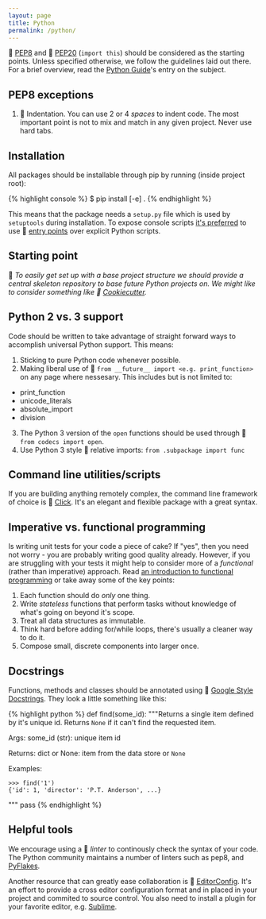 ```yaml
---
layout: page
title: Python
permalink: /python/
---
```


:gem: [PEP8][pep8] and :gem: [PEP20][pep20] (``import this``) should be considered as the starting points. Unless specified otherwise, we follow the guidelines laid out there. For a brief overview, read the [Python Guide][python-guide#style]'s entry on the subject.

## PEP8 exceptions
1. :green_apple: Indentation. You can use 2 or 4 *spaces* to indent code. The most important point is not to mix and match in any given project. Never use hard tabs.

## Installation
All packages should be installable through pip by running (inside project root):

{% highlight console %}
$ pip install [-e] .
{% endhighlight %}

This means that the package needs a ``setup.py`` file which is used by ``setuptools`` during installation. To expose console scripts [it's preferred][setuptools-entrypoints] to use :gem: [entry points][entry-points] over explicit Python scripts.

## Starting point
:thought_balloon: *To easily get set up with a base project structure we should provide a central skeleton repository to base future Python projects on. We might like to consider something like :gift_heart: [Cookiecutter][cookiecutter].*

## <a name="python2vs3"></a> Python 2 vs. 3 support
Code should be written to take advantage of straight forward ways to accomplish universal Python support. This means:

1. Sticking to pure Python code whenever possible.
2. Making liberal use of :gem: ``from __future__ import <e.g. print_function>`` on any page where nessesary. This includes but is not limited to:
  - print_function
  - unicode_literals
  - absolute_import
  - division
3. The Python 3 version of the ``open`` functions should be used through :gem: ``from codecs import open``.
4. Use Python 3 style :gem: relative imports: ``from .subpackage import func``

## Command line utilities/scripts
If you are building anything remotely complex, the command line framework of choice is :green_apple: [Click][click]. It's an elegant and flexible package with a great syntax.

## Imperative vs. functional programming
Is writing unit tests for your code a piece of cake? If "yes", then you need not worry - you are probably writing good quality already. However, if you are struggling with your tests it might help to consider more of a *functional* (rather than imperative) approach. Read [an introduction to functional programming][functional] or take away some of the key points:

1. Each function should do *only* one thing.
2. Write *stateless* functions that perform tasks without knowledge of what's going on beyond it's scope.
3. Treat all data structures as immutable.
4. Think hard before adding for/while loops, there's usually a cleaner way to do it.
5. Compose small, discrete components into larger once.

## Docstrings
Functions, methods and classes should be annotated using :green_apple: [Google Style Docstrings][google-doc]. They look a little something like this:

{% highlight python %}
def find(some_id):
  """Returns a single item defined by it's unique id. Returns
  ``None`` if it can't find the requested item.

  Args:
    some_id (str): unique item id

  Returns:
    dict or None: item from the data store or ``None``

  Examples:

    >>> find('1')
    {'id': 1, 'director': 'P.T. Anderson', ...}

  """
  pass
{% endhighlight %}

## Helpful tools
We encourage using a :gift_heart: *linter* to continously check the syntax of your code. The Python community maintains a number of linters such as pep8, and [PyFlakes][pyflakes].

Another resource that can greatly ease collaboration is :gift_heart: [EditorConfig][editor-config]. It's an effort to provide a cross editor configuration format and in placed in your project and commited to source control. You also need to install a plugin for your favorite editor, e.g. [Sublime][sublime-config].

[pep8]: http://legacy.python.org/dev/peps/pep-0008/
[pep20]: http://legacy.python.org/dev/peps/pep-0020/
[pyflakes]: https://pypi.python.org/pypi/pyflakes
[flake8]: https://pypi.python.org/pypi/flake8
[entry-points]: http://pythonhosted.org/setuptools/pkg_resources.html#entry-points
[click]: http://click.pocoo.org/
[python-guide#style]: http://docs.python-guide.org/en/latest/writing/style/
[google-doc]: http://sphinxcontrib-napoleon.readthedocs.org/en/latest/example_google.html
[functional]: http://www.smashingmagazine.com/2014/07/02/dont-be-scared-of-functional-programming/
[editor-config]: http://editorconfig.org/
[sublime-config]: https://github.com/sindresorhus/editorconfig-sublime
[setuptools-entrypoints]: https://pythonhosted.org/setuptools/setuptools.html#automatic-script-creation
[cookiecutter]: https://github.com/audreyr/cookiecutter
